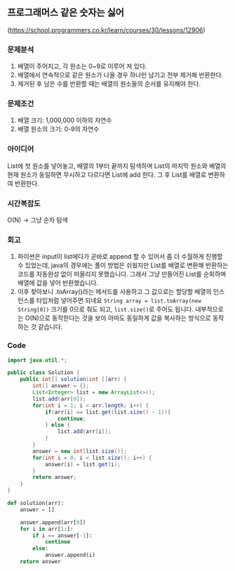 ## 프로그래머스 같은 숫자는 싫어

(https://school.programmers.co.kr/learn/courses/30/lessons/12906)

### 문제분석

1. 배열이 주어지고, 각 원소는 0~9로 이루어 져 있다.
2. 배열에서 연속적으로 같은 원소가 나올 경우 하나만 남기고 전부 제거해 반환한다.
3. 제거된 후 남은 수를 반환할 때는 배열의 원소들의 순서를 유지해야 한다.

### 문제조건

1. 배열 크기: 1,000,000 이하의 자연수
2. 배열 원소의 크기: 0-9의 자연수

### 아이디어

List에 첫 원소를 넣어놓고, 배열의 1부터 끝까지 탐색하며 List의 마지막 원소와 배열의 현재 원소가 동일하면 무시하고 다르다면 List에 add 한다. 그 후 List를 배열로 변환하여 반환한다.

### 시간복잡도

O(N) -> 그냥 순차 탐색

### 회고

1. 파이썬은 input이 list에다가 곧바로 append 할 수 있어서 좀 더 수월하게 진행할 수 있었는데, java의 경우에는 풀이 방법은 쉬웠지만 List를 배열로 변환해 반환하는 코드를 자동완성 없이 떠올리지 못했습니다. 그래서 그냥 만들어진 List를 순회하며 배열에 값을 넣어 반환했습니다.
2. 이후 찾아보니 .toArray()라는 메서드를 사용하고 그 값으로는 할당할 배열의 인스턴스를 타입처럼 넣어주면 되네요 `String array = list.toArray(new String[0])` 크기를 0으로 줘도 되고, `list.size()`로 주어도 됩니다. 내부적으로는 O(N)으로 동작한다는 것을 보아 아마도 동일하게 값을 복사하는 방식으로 동작하는 것 같습니다.

### Code

```java
import java.util.*;

public class Solution {
    public int[] solution(int []arr) {
        int[] answer = {};
        List<Integer> list = new ArrayList<>();
        list.add(arr[0]);
        for(int i = 1; i < arr.length; i++) {
            if(arr[i] == list.get(list.size() - 1)){
                continue;
            } else {
                list.add(arr[i]);
            }
        }
        answer = new int[list.size()];
        for(int i = 0; i < list.size(); i++) {
            answer[i] = list.get(i);
        }
        return answer;
    }
}
```

```python
def solution(arr):
    answer = []

    answer.append(arr[0])
    for i in arr[1:]:
        if i == answer[-1]:
            continue
        else:
            answer.append(i)
    return answer
```
